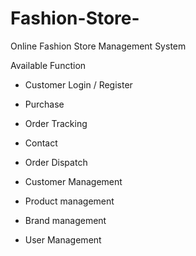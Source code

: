 # Fashion-Store-
Online Fashion Store Management System

Available Function

 * Customer Login / Register
 * Purchase
 * Order Tracking
 * Contact

 * Order Dispatch
 * Customer Management
 * Product management
 * Brand management
 * User Management
